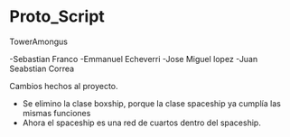# Proto_Script
TowerAmongus

-Sebastian Franco 
-Emmanuel Echeverri 
-Jose Miguel lopez
-Juan Seabstian Correa 

Cambios hechos al proyecto.
- Se elimino la clase boxship, porque la clase spaceship ya cumplía las mismas funciones 
- Ahora el spaceship es una red de cuartos dentro del spaceship.
